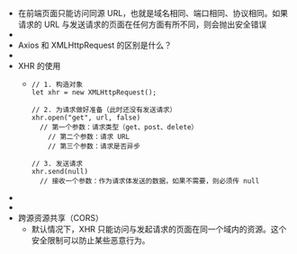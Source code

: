 - 在前端页面只能访问同源 URL，也就是域名相同、端口相同、协议相同。如果请求的 URL 与发送请求的页面在任何方面有所不同，则会抛出安全错误
-
- Axios 和 XMLHttpRequest 的区别是什么？
-
- XHR 的使用
	- ```
	  // 1. 构造对象
	  let xhr = new XMLHttpRequest();
	  
	  // 2. 为请求做好准备（此时还没有发送请求）
	  xhr.open("get", url, false)
	  	// 第一个参数：请求类型（get、post、delete）
	      // 第二个参数：请求 URL
	      // 第三个参数：请求是否异步
	      
	  // 3. 发送请求
	  xhr.send(null)
	  	// 接收一个参数：作为请求体发送的数据，如果不需要，则必须传 null
	  ```
-
-
- 跨源资源共享（CORS）
	- 默认情况下，XHR 只能访问与发起请求的页面在同一个域内的资源。这个安全限制可以防止某些恶意行为。